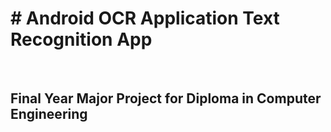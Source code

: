 <h1># Android OCR Application Text Recognition App</h1>
<br>
<h2>Final Year Major Project for Diploma in Computer Engineering</h2>